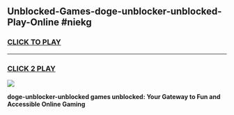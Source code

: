 
## Unblocked-Games-doge-unblocker-unblocked-Play-Online #niekg
<h3>
<a href="https://news.freeplayer.one?title=doge-unblocker-unblocked&ref=3">CLICK TO PLAY</a></h3>
<hr>

<h3>
<a href="https://news.freeplayer.one?title=doge-unblocker-unblocked&ref=3">CLICK 2 PLAY</a>
  
</h3>

<a href="https://news.freeplayer.one?title=doge-unblocker-unblocked&ref=3"><img src="https://clearcache.store/games.png"></a>


**doge-unblocker-unblocked games unblocked: Your Gateway to Fun and Accessible Online Gaming**
